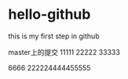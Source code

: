 # hello-github
this is my first step in github

master上的提交
11111
22222
33333



6666
222224444455555